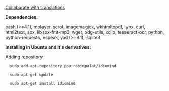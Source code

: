 
<a href='https://poeditor.com/join/project/Nc2kc89iSY'>Collaborate with translations</a>


<b>Dependencies:</b>

bash (>=4.1), mplayer, scrot, imagemagick, wkhtmltopdf, lynx, curl, html2text, sox, libsox-fmt-mp3, wget, xdg-utils, xclip, tesseract-ocr, python, python-requests, espeak, yad  (>=8.1), sqlite3



<b>Installing in Ubuntu and it's derivatives:</b>

Adding repository

      sudo add-apt-repository ppa:robinpalat/idiomind
      
      sudo apt-get update
      
      sudo apt-get install idiomind
      
